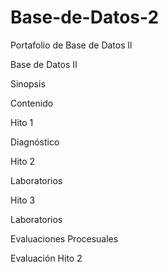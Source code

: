 # Base-de-Datos-2



Portafolio de Base de Datos ll


Base de Datos II


Sinopsis


Contenido


Hito 1


Diagnóstico


Hito 2


Laboratorios


Hito 3


Laboratorios


Evaluaciones Procesuales


Evaluación Hito 2


